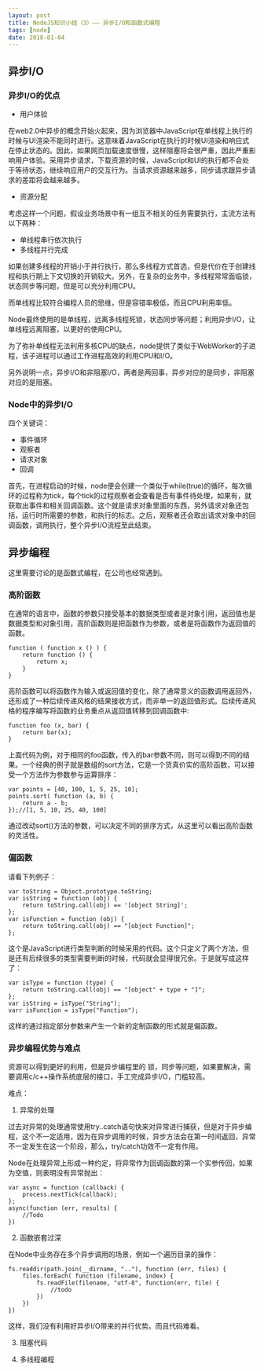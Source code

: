 ```yaml
---
layout: post
title: NodeJS知识小结（3）—— 异步I/O和函数式编程
tags: [node]
date: 2018-01-04
---
```


## 异步I/O

### 异步I/O的优点

- 用户体验

在web2.0中异步的概念开始火起来，因为浏览器中JavaScript在单线程上执行的时候与UI渲染不能同时进行。这意味着JavaScript在执行的时候UI渲染和响应式在停止状态的。因此，如果网页加载速度很慢，这样阻塞将会很严重，因此严重影响用户体验。采用异步请求，下载资源的时候，JavaScript和UI的执行都不会处于等待状态，继续响应用户的交互行为。当请求资源越来越多，同步请求跟异步请求的差距将会越来越多。

- 资源分配

考虑这样一个问题，假设业务场景中有一组互不相关的任务需要执行，主流方法有以下两种：

- 单线程串行依次执行
- 多线程并行完成

如果创建多线程的开销小于并行执行，那么多线程方式首选，但是代价在于创建线程和执行期上下文切换的开销较大。另外，在复杂的业务中，多线程常常面临锁，状态同步等问题，但是可以充分利用CPU。

而单线程比较符合编程人员的思维，但是容错率极低，而且CPU利用率低。

Node最终使用的是单线程，远离多线程死锁，状态同步等问题；利用异步I/O，让单线程远离阻塞，以更好的使用CPU。

为了弥补单线程无法利用多核CPU的缺点，node提供了类似于WebWorker的子进程，该子进程可以通过工作进程高效的利用CPU和I/O。

另外说明一点，异步I/O和非阻塞I/O，两者是两回事，异步对应的是同步，非阻塞对应的是阻塞。

### Node中的异步I/O

四个关键词：

- 事件循环
- 观察者
- 请求对象
- 回调

首先，在进程启动的时候，node便会创建一个类似于while(true)的循环，每次循环的过程称为tick，每个tick的过程观察者会查看是否有事件待处理，如果有，就获取出事件和相关回调函数。这个就是请求对象里面的东西，另外请求对象还包括，运行时所需要的参数，和执行的标志。之后，观察者还会取出请求对象中的回调函数，调用执行，整个异步I/O流程至此结束。

## 异步编程

这里需要讨论的是函数式编程，在公司也经常遇到。

### 高阶函数

在通常的语言中，函数的参数只接受基本的数据类型或者是对象引用，返回值也是数据类型和对象引用，高阶函数则是把函数作为参数，或者是将函数作为返回值的函数。

    function ( function x () ) {
        return function () {
            return x;
        }
    }

高阶函数可以将函数作为输入或返回值的变化，除了通常意义的函数调用返回外，还形成了一种后续传递风格的结果接收方式，而非单一的返回值形式。后续传递风格的程序编写将函数的业务重点从返回值转移到回调函数中:

    function foo (x, bar) {
        return bar(x);
    }

上面代码为例，对于相同的foo函数，传入的bar参数不同，则可以得到不同的结果。一个经典的例子就是数组的sort方法，它是一个货真价实的高阶函数，可以接受一个方法作为参数参与运算排序：

    var points = [40, 100, 1, 5, 25, 10];
    points.sort( function (a, b) {
        return a - b;
    });//[1, 5, 10, 25, 40, 100]

通过改动sort()方法的参数，可以决定不同的排序方式，从这里可以看出高阶函数的灵活性。

### 偏函数

请看下列例子：

    var toString = Object.prototype.toString;
    var isString = function (obj) {
        return toString.call(obj) == '[object String]';
    };
    var isFunction = function (obj) {
        return toString.call(obj) == "[object Function]";
    };

这个是JavaScript进行类型判断的时候采用的代码。这个只定义了两个方法，但是还有后续很多的类型需要判断的时候，代码就会显得很冗余。于是就写成这样了：

    var isType = function (type) {
        return toString.call(obj) == "[object" + type + "]";
    };
    var isString = isType("String");
    varr isFunction = isType("Function");

这样的通过指定部分参数来产生一个新的定制函数的形式就是偏函数。

### 异步编程优势与难点

资源可以得到更好的利用，但是异步编程里的 锁，同步等问题，如果要解决，需要调用c/c++操作系统底层的接口，手工完成异步I/O，门槛较高。


难点：

1. 异常的处理

过去对异常的处理通常使用try..catch语句快来对异常进行捕获，但是对于异步编程，这个不一定适用，因为在异步调用的时候，异步方法会在第一时间返回，异常不一定发生在这一个阶段，那么，try/catch功效不一定有作用。

Node在处理异常上形成一种约定，将异常作为回调函数的第一个实参传回，如果为空值，则表明没有异常抛出：

    var async = function (callback) {
        process.nextTick(callback);
    };
    async(function (err, results) {
        //Todo
    })

2. 函数嵌套过深

在Node中业务存在多个异步调用的场景，例如一个遍历目录的操作：

    fs.readdir(path.join(__dirname, ".."), function (err, files) {
        files.forEach( function (filename, index) {
            fs.readFile(filename, "utf-8", function(err, file) {
                //todo
            })
        })
    })

这样，我们没有利用好异步I/O带来的并行优势。而且代码难看。

3. 阻塞代码

4. 多线程编程